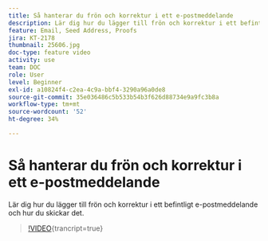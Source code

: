 ```yaml
---
title: Så hanterar du frön och korrektur i ett e-postmeddelande
description: Lär dig hur du lägger till frön och korrektur i ett befintligt e-postmeddelande och hur du skickar det.
feature: Email, Seed Address, Proofs
jira: KT-2178
thumbnail: 25606.jpg
doc-type: feature video
activity: use
team: DOC
role: User
level: Beginner
exl-id: a10824f4-c2ea-4c9a-bbf4-3290a96a0de8
source-git-commit: 35e036486c5b533b54b3f626d88734e9a9fc3b8a
workflow-type: tm+mt
source-wordcount: '52'
ht-degree: 34%

---
```


# Så hanterar du frön och korrektur i ett e-postmeddelande

Lär dig hur du lägger till frön och korrektur i ett befintligt e-postmeddelande och hur du skickar det.

>[!VIDEO](https://video.tv.adobe.com/v/25606?quality=12&learn=on){trancript=true}
